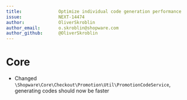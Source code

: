 ```yaml
---
title:              Optimize individual code generation performance
issue:              NEXT-14474
author:             OliverSkroblin
author_email:       o.skroblin@shopware.com
author_github:      @OliverSkroblin
---
```

# Core
* Changed `\Shopware\Core\Checkout\Promotion\Util\PromotionCodeService`, generating codes should now be faster 
